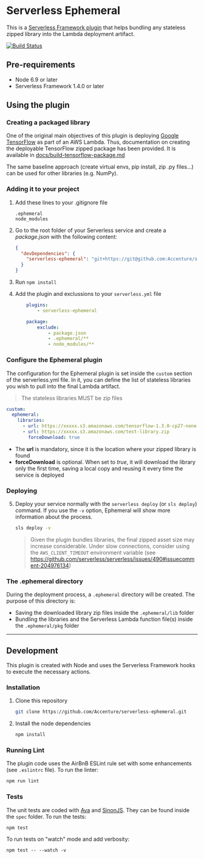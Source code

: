 # Serverless Ephemeral

This is a [Serverless Framework plugin](https://serverless.com/framework/docs/providers/aws/guide/plugins/) that helps bundling any stateless zipped library into the Lambda deployment artifact.

[![Build Status](https://travis-ci.org/Accenture/serverless-ephemeral.svg?branch=master)](https://travis-ci.org/Accenture/serverless-ephemeral)

## Pre-requirements
* Node 6.9 or later
* Serverless Framework 1.4.0 or later

## Using the plugin
### Creating a packaged library
One of the original main objectives of this plugin is deploying [Google TensorFlow](https://www.tensorflow.org/) as part of an AWS Lambda. Thus, documentation on creating the deployable TensorFlow zipped package has been provided. It is available in [docs/build-tensorflow-package.md](docs/build-tensorflow-package.md)

The same baseline approach (create virtual envs, pip install, zip .py files...) can be used for other libraries (e.g. NumPy).

### Adding it to your project
1. Add these lines to your .gitignore file

    ```
    .ephemeral
    node_modules
    ```

2. Go to the root folder of your Serverless service and create a *package.json* with the following content:

    ```json
    {
      "devDependencies": {
        "serverless-ephemeral": "git+https://git@github.com:Accenture/serverless-ephemeral.git"
      }
    }
    ```
3. Run `npm install`
4. Add the plugin and exclussions to your `serverless.yml` file

    ```yml
        plugins:
            - serverless-ephemeral

        package:
            exclude:
                - package.json
                - .ephemeral/**
                - node_modules/**
    ```


### Configure the Ephemeral plugin
The configuration for the Ephemeral plugin is set inside the `custom` section of the serverless.yml file. In it, you can define the list of stateless libraries you wish to pull into the final Lambda artifact.

> The stateless libraries MUST be zip files

```yml
custom:
  ephemeral:
    libraries:
      - url: https://xxxxx.s3.amazonaws.com/tensorflow-1.3.0-cp27-none-linux_x86_64.zip
      - url: https://xxxxx.s3.amazonaws.com/test-library.zip
        forceDownload: true
```

- The **url** is mandatory, since it is the location where your zipped library is found
- **forceDownload** is optional. When set to *true*, it will download the library only the first time, saving a local copy and reusing it every time the service is deployed

### Deploying
5. Deploy your service normally with the `serverless deploy` (or `sls deploy`) command. If you use the `-v` option, Ephemeral will show more information about the process.

    ```bash
    sls deploy -v
    ```

    > Given the plugin bundles libraries, the final zipped asset size may increase considerable. Under slow connections, consider using the `AWS_CLIENT_TIMEOUT` environment variable (see https://github.com/serverless/serverless/issues/490#issuecomment-204976134)

### The .ephemeral directory
During the deployment process, a `.ephemeral` directory will be created. The purpose of this directory is:
* Saving the downloaded library zip files inside the `.ephemeral/lib` folder
* Bundling the libraries and the Serverless Lambda function file(s) inside the `.ephemeral/pkg` folder

---
## Development
This plugin is created with Node and uses the Serverless Framework hooks to execute the necessary actions.

### Installation
1. Clone this repository

    ```bash
    git clone https://github.com/Accenture/serverless-ephemeral.git
    ```

2. Install the node dependencies

    ```bash
    npm install
    ```

### Running Lint
The plugin code uses the AirBnB ESLint rule set with some enhancements (see `.eslintrc` file). To run the linter:

```bash
npm run lint
```

### Tests
The unit tests are coded with [Ava](https://github.com/avajs/ava) and [SinonJS](http://sinonjs.org/docs/). They can be found inside the `spec` folder. To run the tests:

```bash
npm test
```

To run tests on "watch" mode and add verbosity:

```
npm test -- --watch -v
```
